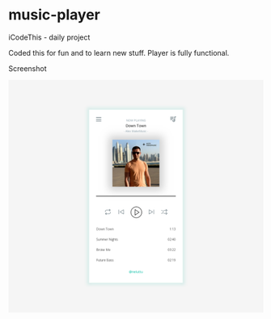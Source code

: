 # music-player
iCodeThis - daily project

Coded this for fun and to learn new stuff. Player is fully functional.

Screenshot

<img src="/screenshot.png">